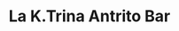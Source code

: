 ---
title : La K.Trina Antrito Bar
layout: negocio
slogan:
web:
categoria: Servicios
imagenes: [/assets/img/portfolio/NUEVOS-LOGOS/la-katrina-bar.jpeg]
direccion: Blvd.Benito Juarez 105, 22710, Rosarito, B.C
estado: Baja California
municipio: Rosarito
codigo: 22710
latitude: 32.3490048
longitude: -117.0676394
telefono: 661 123 8175
cocina: Bar
rango: $$
facebook:  https://www.facebook.com/LaK.trinaAntritoBar
instagram:
whatsapp:
horario: Domingo a Jueves 5:00 PM a 2:00 AM Viernes a Sabado 10:00 AM a 2:00 AM
descripcion: La K.Trina Antrito Bar te ofrece el servicio de bar donde puedes convivir con tu pareja, amigos, familia etc. Un lugar acogedor para una excelente convivencia.
---